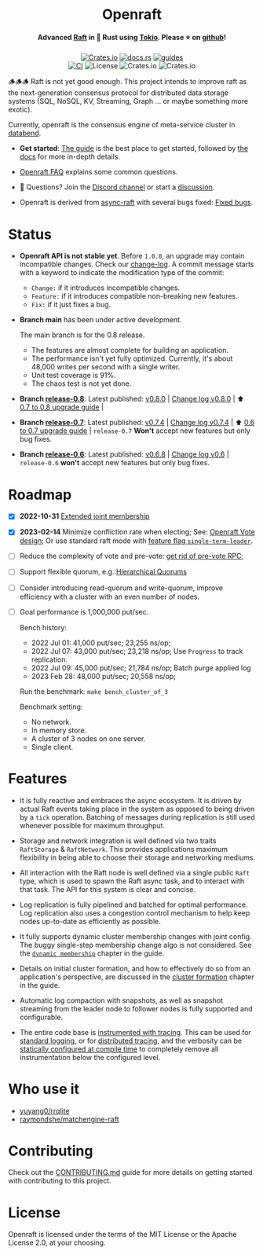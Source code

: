 <div align="center">
    <h1>Openraft</h1>
    <h4>
        Advanced <a href="https://raft.github.io/">Raft</a> in 🦀 Rust using <a href="https://tokio.rs/">Tokio</a>. Please ⭐ on <a href="https://github.com/datafuselabs/openraft">github</a>!
    </h4>


[![Crates.io](https://img.shields.io/crates/v/openraft.svg)](https://crates.io/crates/openraft)
[![docs.rs](https://docs.rs/openraft/badge.svg)](https://docs.rs/openraft)
[![guides](https://img.shields.io/badge/guide-%E2%86%97-brightgreen)](https://datafuselabs.github.io/openraft)
<br/>
[![CI](https://github.com/datafuselabs/openraft/actions/workflows/ci.yaml/badge.svg)](https://github.com/datafuselabs/openraft/actions/workflows/ci.yaml)
![License](https://img.shields.io/badge/license-MIT%2FApache--2.0-blue)
![Crates.io](https://img.shields.io/crates/d/openraft.svg)
![Crates.io](https://img.shields.io/crates/dv/openraft.svg)

</div>

🪵🪵🪵 Raft is not yet good enough.
This project intends to improve raft as the next-generation consensus protocol for distributed data storage systems (SQL, NoSQL, KV, Streaming, Graph ... or maybe something more exotic).

Currently, openraft is the consensus engine of meta-service cluster in [databend](https://github.com/datafuselabs/databend).


- **Get started**: [The guide](https://datafuselabs.github.io/openraft) is the best place to get started,
  followed by [the docs](https://docs.rs/openraft/latest/) for more in-depth details.

- [Openraft FAQ](https://datafuselabs.github.io/openraft/faq) explains some common questions.

- 🙌 Questions? Join the [Discord channel](https://discord.com/channels/1015845055434588200/1015845055434588205) or start a [discussion](https://github.com/datafuselabs/openraft/discussions/new).

- Openraft is derived from [async-raft](https://docs.rs/crate/async-raft/latest) with several bugs fixed: [Fixed bugs](https://github.com/datafuselabs/openraft/blob/main/derived-from-async-raft.md).

# Status

- **Openraft API is not stable yet**. Before `1.0.0`, an upgrade may contain incompatible changes.
  Check our [change-log](https://github.com/datafuselabs/openraft/blob/main/change-log.md). A commit message starts with a keyword to indicate the modification type of the commit:

  - `Change:` if it introduces incompatible changes.
  - `Feature:` if it introduces compatible non-breaking new features.
  - `Fix:` if it just fixes a bug.

- **Branch main** has been under active development.

    The main branch is for the 0.8 release.

    - The features are almost complete for building an application.
    - The performance isn't yet fully optimized. Currently, it's about 48,000 writes per second with a single writer.
    - Unit test coverage is 91%.
    - The chaos test is not yet done.

- **Branch [release-0.8](https://github.com/datafuselabs/openraft/tree/release-0.8)**:
  Latest published: [v0.8.0](https://github.com/datafuselabs/openraft/tree/v0.8.0) | [Change log v0.8.0](https://github.com/datafuselabs/openraft/blob/release-0.8/change-log.md#v080) |
  ⬆️  [0.7 to 0.8 upgrade guide](https://datafuselabs.github.io/openraft/upgrade-v07-v08) |

- **Branch [release-0.7](https://github.com/datafuselabs/openraft/tree/release-0.7)**:
  Latest published: [v0.7.4](https://github.com/datafuselabs/openraft/tree/v0.7.4) | [Change log v0.7.4](https://github.com/datafuselabs/openraft/blob/release-0.7/change-log.md#v074) |
  ⬆️  [0.6 to 0.7 upgrade guide](https://datafuselabs.github.io/openraft/upgrade-v06-v07) |
  `release-0.7` **Won't** accept new features but only bug fixes.

- **Branch [release-0.6](https://github.com/datafuselabs/openraft/tree/release-0.6)**:
  Latest published: [v0.6.8](https://github.com/datafuselabs/openraft/tree/v0.6.8) | [Change log v0.6](https://github.com/datafuselabs/openraft/blob/release-0.6/change-log.md) |
  `release-0.6` **won't** accept new features but only bug fixes.

# Roadmap

- [x] **2022-10-31** [Extended joint membership](https://datafuselabs.github.io/openraft/extended-membership)

- [x] **2023-02-14** Minimize confliction rate when electing;
  See: [Openraft Vote design](https://datafuselabs.github.io/openraft/vote);
  Or use standard raft mode with [feature flag `single-term-leader`](https://datafuselabs.github.io/openraft/feature-flags).

- [ ] Reduce the complexity of vote and pre-vote: [get rid of pre-vote RPC](https://github.com/datafuselabs/openraft/discussions/15);

- [ ] Support flexible quorum, e.g.:[Hierarchical Quorums](https://zookeeper.apache.org/doc/r3.5.9/zookeeperHierarchicalQuorums.html)

- [ ] Consider introducing read-quorum and write-quorum,
  improve efficiency with a cluster with an even number of nodes.

- [ ] Goal performance is 1,000,000 put/sec.

    Bench history:
    - 2022 Jul 01: 41,000 put/sec; 23,255 ns/op;
    - 2022 Jul 07: 43,000 put/sec; 23,218 ns/op; Use `Progress` to track replication.
    - 2022 Jul 09: 45,000 put/sec; 21,784 ns/op; Batch purge applied log
    - 2023 Feb 28: 48,000 put/sec; 20,558 ns/op;

    Run the benchmark: `make bench_cluster_of_3`

    Benchmark setting:
    - No network.
    - In memory store.
    - A cluster of 3 nodes on one server.
    - Single client.

<!--
   - - [ ] Consider to separate log storage and log order storage.
   -   Leader only determines and replicates the index of log entries, not log
   -   payload.
      -->


# Features

- It is fully reactive and embraces the async ecosystem.
  It is driven by actual Raft events taking place in the system as opposed to being driven by a `tick` operation.
  Batching of messages during replication is still used whenever possible for maximum throughput.

- Storage and network integration is well defined via two traits `RaftStorage` & `RaftNetwork`.
  This provides applications maximum flexibility in being able to choose their storage and networking mediums.

- All interaction with the Raft node is well defined via a single public `Raft` type, which is used to spawn the Raft async task, and to interact with that task.
  The API for this system is clear and concise.

- Log replication is fully pipelined and batched for optimal performance.
  Log replication also uses a congestion control mechanism to help keep nodes up-to-date as efficiently as possible.

- It fully supports dynamic cluster membership changes with joint config.
  The buggy single-step membership change algo is not considered.
  See the [`dynamic membership`](https://datafuselabs.github.io/openraft/dynamic-membership) chapter in the guide.

- Details on initial cluster formation, and how to effectively do so from an application's perspective,
  are discussed in the [cluster formation](https://datafuselabs.github.io/openraft/cluster-formation) chapter in the guide.

- Automatic log compaction with snapshots, as well as snapshot streaming from the leader node to follower nodes is fully supported and configurable.

- The entire code base is [instrumented with tracing](https://docs.rs/tracing/).
  This can be used for [standard logging](https://docs.rs/tracing/latest/tracing/index.html#log-compatibility), or for [distributed tracing](https://docs.rs/tracing/latest/tracing/index.html#related-crates), and the verbosity can be [statically configured at compile time](https://docs.rs/tracing/latest/tracing/level_filters/index.html) to completely remove all instrumentation below the configured level.


# Who use it

- [yuyang0/rrqlite](https://github.com/yuyang0/rrqlite)
- [raymondshe/matchengine-raft](https://github.com/raymondshe/matchengine-raft)

# Contributing

Check out the [CONTRIBUTING.md](https://github.com/datafuselabs/openraft/blob/master/CONTRIBUTING.md) guide for more details on getting started with contributing to this project.

# License

Openraft is licensed under the terms of the MIT License or the Apache License 2.0, at your choosing.
